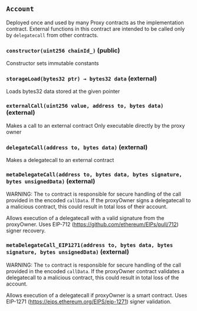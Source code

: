 ## `Account`

Deployed once and used by many Proxy contracts as the implementation contract. External functions in this
contract are intended to be called only by `delegatecall` from other contracts.




### `constructor(uint256 chainId_)` (public)



Constructor sets immutable constants

### `storageLoad(bytes32 ptr) → bytes32 data` (external)



Loads bytes32 data stored at the given pointer


### `externalCall(uint256 value, address to, bytes data)` (external)



Makes a call to an external contract
Only executable directly by the proxy owner


### `delegateCall(address to, bytes data)` (external)



Makes a delegatecall to an external contract


### `metaDelegateCall(address to, bytes data, bytes signature, bytes unsignedData)` (external)

WARNING: The `to` contract is responsible for secure handling of the call provided in the encoded
`callData`. If the proxyOwner signs a delegatecall to a malicious contract, this could result in total loss of
their account.

Allows execution of a delegatecall with a valid signature from the proxyOwner. Uses EIP-712
(https://github.com/ethereum/EIPs/pull/712) signer recovery.


### `metaDelegateCall_EIP1271(address to, bytes data, bytes signature, bytes unsignedData)` (external)

WARNING: The `to` contract is responsible for secure handling of the call provided in the encoded
`callData`. If the proxyOwner contract validates a delegatecall to a malicious contract, this could result in
total loss of the account.

Allows execution of a delegatecall if proxyOwner is a smart contract. Uses EIP-1271
(https://eips.ethereum.org/EIPS/eip-1271) signer validation.



